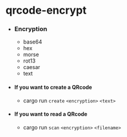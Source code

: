# qrcode-encrypt

- ### Encryption
    - base64
    - hex
    - morse
    - rot13
    - caesar
    - text

- #### If you want to create a QRcode
    - cargo run `create` `<encryption>` `<text>`
- #### If you want to read a QRcode
    - cargo run `scan` `<encryption>` `<filename>`